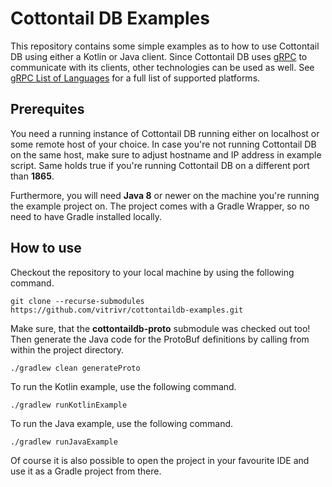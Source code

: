 # Cottontail DB Examples

This repository contains some simple examples as to how to use Cottontail DB using either a Kotlin or Java client. Since Cottontail DB uses [gRPC](https://grpc.io/) to communicate with its clients, other technologies can be used as well. See [gRPC List of Languages](https://grpc.io/docs/languages/) for a full list of supported platforms.

## Prerequites

You need a running instance of Cottontail DB running either on localhost or some remote host of your choice. In case you're not running Cottontail DB on the same host, make sure to adjust hostname and IP address in example script. Same holds true if you're running Cottontail DB on a different port than **1865**.

Furthermore, you will need **Java 8** or newer on the machine you're running the example project on. The project comes with a Gradle Wrapper, so no need to have Gradle installed locally.

## How to use

Checkout the repository to your local machine by using the following command.

``git clone --recurse-submodules https://github.com/vitrivr/cottontaildb-examples.git``

Make sure, that the **cottontaildb-proto** submodule was checked out too! Then generate the Java code for the ProtoBuf definitions by calling from within the project directory.

``./gradlew clean generateProto`` 

To run the Kotlin example, use the following command.

``./gradlew runKotlinExample`` 

To run the Java example, use the following command.

``./gradlew runJavaExample`` 

Of course it is also possible to open the project in your favourite IDE and use it as a Gradle project from there.